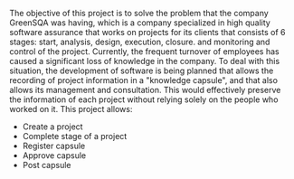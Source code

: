 The objective of this project is to solve the problem that the company GreenSQA was having, which is a company specialized in high quality software assurance that works on projects for its clients that consists of 6 stages: start, analysis, design, execution, closure. and monitoring and control of the project. Currently, the frequent turnover of employees has caused a significant loss of knowledge in the company. To deal with this situation, the development of software is being planned that allows the recording of project information in a "knowledge capsule", and that also allows its management and consultation. This would effectively preserve the information of each project without relying solely on the people who worked on it.
This project allows:
* Create a project
* Complete stage of a project
* Register capsule
* Approve capsule
* Post capsule